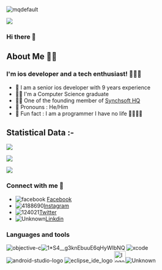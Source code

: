 
![mqdefault](https://user-images.githubusercontent.com/17967553/150638922-5df4e778-de8a-4e93-b5e2-f02e2a943320.jpg)


![](https://komarev.com/ghpvc/?username=SaurabhAnandSrivastava)

### Hi there 👋


## About Me 🙇🏻
### I'm ios developer and a tech enthusiast! 👨🏻‍💻
- 💁 I am a senior ios developer with 9 years experience 
- 🧑‍🎓 I'm a Computer Science graduate 
- 👨‍🍳 One of the founding member of [Synchsoft HQ](https://synchsofthq.com)
- 👦 Pronouns : He/Him
- 🤩 Fun fact : I am a programmer I have no life 🤣🤣🤣🤣

## Statistical Data :-

![](https://github-readme-stats.vercel.app/api/top-langs?username=SaurabhAnandSrivastava&show_icons=true&locale=en&layout=compact)


![](https://github-readme-stats.vercel.app/api?username=SaurabhAnandSrivastava&show_icons=true&locale=en)

![](https://github-readme-streak-stats.herokuapp.com/?user=SaurabhAnandSrivastava)

### Connect with me 🤝
- ![facebook](https://user-images.githubusercontent.com/17967553/150634248-83017cda-2ab5-4bbe-8768-43057b4661e9.png) [Facebook](https://www.facebook.com/saurabhanandsri)
- ![4188690](https://user-images.githubusercontent.com/17967553/150634417-0d7bcfe4-a4a1-4391-b11f-a3b0a88b8f17.png)[Instagram](https://www.instagram.com/ios.swiftdev/)
- ![124021](https://user-images.githubusercontent.com/17967553/150634452-a059f809-ce4c-4a14-9b80-9dad4f07aaac.png)[Twitter](https://twitter.com/saurabhanandsri)
- ![Unknown](https://user-images.githubusercontent.com/17967553/150634491-92ded083-9666-4c2e-b4dd-dc24c6add6d3.png)[Linkdin](www.linkedin.com/in/saurabhanandsri)

### Languages and tools
![objective-c](https://user-images.githubusercontent.com/17967553/150635107-f0f79cca-6388-4245-9227-ed7f874c17b2.png)![1*S4__g3knEbuuE6qHyWIbNQ](https://user-images.githubusercontent.com/17967553/150635121-81803db6-49e0-4080-aca4-bf1d38d3d0ba.png)
![xcode](https://user-images.githubusercontent.com/17967553/150635133-66622f75-3e80-4f2f-9c49-848b353d4c08.png)![android-studio-logo](https://user-images.githubusercontent.com/17967553/150635170-27cd767b-c88e-44f6-8c89-204b32d2585f.png) ![eclipse_ide_logo](https://user-images.githubusercontent.com/17967553/150635174-5de41d39-5efd-4f3d-a098-fee161a7814f.png) <img width="30" alt="logo-figma" src="https://user-images.githubusercontent.com/17967553/150635182-08032f8b-fdce-4221-b525-07435e199596.png">![Unknown](https://user-images.githubusercontent.com/17967553/150635190-f0753df9-3a48-4b93-9347-43255913aa8c.png) 


